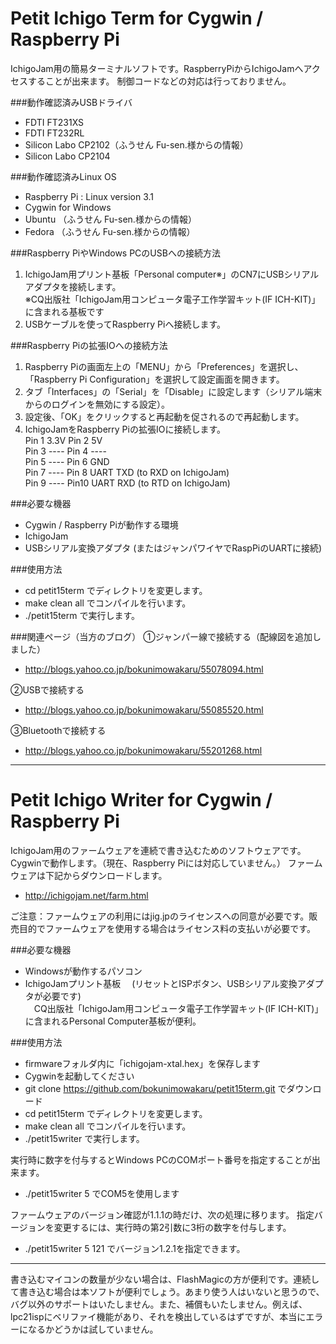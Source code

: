 # Petit Ichigo Term for Cygwin / Raspberry Pi
IchigoJam用の簡易ターミナルソフトです。RaspberryPiからIchigoJamへアクセスすることが出来ます。
制御コードなどの対応は行っておりません。  

###動作確認済みUSBドライバ  
- FDTI FT231XS
- FDTI FT232RL
- Silicon Labo CP2102（ふうせん Fu-sen.様からの情報）
- Silicon Labo CP2104

###動作確認済みLinux OS
- Raspberry Pi : Linux version 3.1
- Cygwin for Windows
- Ubuntu （ふうせん Fu-sen.様からの情報）
- Fedora （ふうせん Fu-sen.様からの情報）

###Raspberry PiやWindows PCのUSBへの接続方法  
1. IchigoJam用プリント基板「Personal computer※」のCN7にUSBシリアルアダプタを接続します。  
      ※CQ出版社「IchigoJam用コンピュータ電子工作学習キット(IF ICH-KIT)」に含まれる基板です
1. USBケーブルを使ってRaspberry Piへ接続します。

###Raspberry Piの拡張IOへの接続方法  
1. Raspberry Piの画面左上の「MENU」から「Preferences」を選択し、「Raspberry Pi Configuration」を選択して設定画面を開きます。
1. タブ「Interfaces」の「Serial」を「Disable」に設定します（シリアル端末からのログインを無効にする設定）。
1. 設定後、「OK」をクリックすると再起動を促されるので再起動します。
1. IchigoJamをRaspberry Piの拡張IOに接続します。  
      Pin 1 3.3V        Pin 2 5V  
      Pin 3 ----        Pin 4 ----  
      Pin 5 ----        Pin 6 GND  
      Pin 7 ----        Pin 8 UART TXD (to RXD on IchigoJam)  
      Pin 9 ----        Pin10 UART RXD (to RTD on IchigoJam)  

###必要な機器
- Cygwin / Raspberry Piが動作する環境
- IchigoJam
- USBシリアル変換アダプタ (またはジャンパワイヤでRaspPiのUARTに接続)

###使用方法
- cd petit15term でディレクトリを変更します。
- make clean all でコンパイルを行います。
- ./petit15term で実行します。

###関連ページ（当方のブログ）
①ジャンパー線で接続する（配線図を追加しました）
- http://blogs.yahoo.co.jp/bokunimowakaru/55078094.html

②USBで接続する
- http://blogs.yahoo.co.jp/bokunimowakaru/55085520.html

③Bluetoothで接続する
- http://blogs.yahoo.co.jp/bokunimowakaru/55201268.html

------------------------------------------------------------------------
# Petit Ichigo Writer for Cygwin / Raspberry Pi
IchigoJam用のファームウェアを連続で書き込むためのソフトウェアです。
Cygwinで動作します。（現在、Raspberry Piには対応していません。）
ファームウェアは下記からダウンロードします。
- http://ichigojam.net/farm.html

ご注意：ファームウェアの利用にはjig.jpのライセンスへの同意が必要です。販売目的でファームウェアを使用する場合はライセンス料の支払いが必要です。

###必要な機器
- Windowsが動作するパソコン
- IchigoJamプリント基板
　(リセットとISPボタン、USBシリアル変換アダプタが必要です)  
　CQ出版社「IchigoJam用コンピュータ電子工作学習キット(IF ICH-KIT)」に含まれるPersonal Computer基板が便利。

###使用方法
- firmwareフォルダ内に「ichigojam-xtal.hex」を保存します
- Cygwinを起動してください
- git clone https://github.com/bokunimowakaru/petit15term.git でダウンロード
- cd petit15term でディレクトリを変更します。
- make clean all でコンパイルを行います。
- ./petit15writer で実行します。

実行時に数字を付与するとWindows PCのCOMポート番号を指定することが出来ます。
- ./petit15writer 5 でCOM5を使用します

ファームウェアのバージョン確認が1.1.1の時だけ、次の処理に移ります。
指定バージョンを変更するには、実行時の第2引数に3桁の数字を付与します。
- ./petit15writer 5 121 でバージョン1.2.1を指定できます。

------------------------------------------------------------------------
書き込むマイコンの数量が少ない場合は、FlashMagicの方が便利です。連続して書き込む場合は本ソフトが便利でしょう。あまり使う人はいないと思うので、バグ以外のサポートはいたしません。また、補償もいたしません。例えば、lpc21ispにベリファイ機能があり、それを検出しているはずですが、本当にエラーになるかどうかは試していません。
